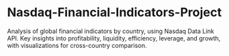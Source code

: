 # Nasdaq-Financial-Indicators-Project
Analysis of global financial indicators by country, using Nasdaq Data Link API. Key insights into profitability, liquidity, efficiency, leverage, and growth, with visualizations for cross-country comparison.
